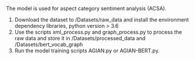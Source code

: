 The model is used for aspect category sentiment analysis (ACSA).
1. Download the dataset to /Datasets/raw_data and install the environment dependency libraries, python version > 3.6
2. Use the scripts xml_process.py and graph_process.py to process the raw data and store it in /Datasets/processed_data and /Datasets/bert_vocab_graph
3. Run the model training scripts AGIAN.py or AGIAN-BERT.py.

